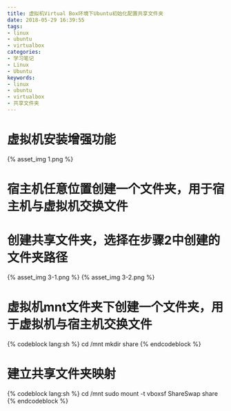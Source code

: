 ```yaml
---
title: 虚拟机Virtual Box环境下Ubuntu初始化配置共享文件夹
date: 2018-05-29 16:39:55
tags:
- linux
- ubuntu
- virtualbox
categories:
- 学习笔记
- Linux
- Ubuntu
keywords:
- linux
- ubuntu
- virtualbox
- 共享文件夹
---
```


# 虚拟机安装增强功能

{% asset_img 1.png %}

# 宿主机任意位置创建一个文件夹，用于宿主机与虚拟机交换文件

<!-- more -->

# 创建共享文件夹，选择在步骤2中创建的文件夹路径

{% asset_img 3-1.png %}
{% asset_img 3-2.png %}

# 虚拟机mnt文件夹下创建一个文件夹，用于虚拟机与宿主机交换文件

{% codeblock lang:sh %}
cd /mnt
mkdir share
{% endcodeblock %}

# 建立共享文件夹映射

{% codeblock lang:sh %}
cd /mnt
sudo mount -t vboxsf ShareSwap share
{% endcodeblock %}
